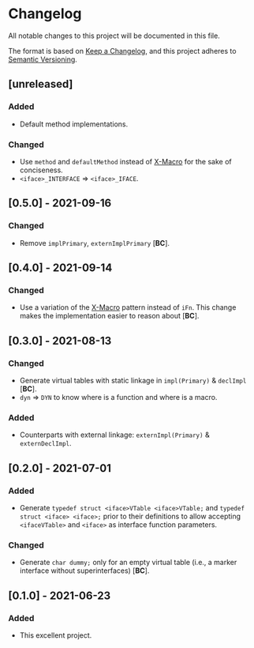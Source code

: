 # Changelog
All notable changes to this project will be documented in this file.

The format is based on [Keep a Changelog](https://keepachangelog.com/en/1.0.0/),
and this project adheres to [Semantic Versioning](https://semver.org/spec/v2.0.0.html).

## [unreleased]

### Added

 - Default method implementations.

### Changed

 - Use `method` and `defaultMethod` instead of [X-Macro] for the sake of conciseness.
 - `<iface>_INTERFACE` => `<iface>_IFACE`.

## [0.5.0] - 2021-09-16

### Changed

 - Remove `implPrimary`, `externImplPrimary` [**BC**].

## [0.4.0] - 2021-09-14

### Changed

 - Use a variation of the [X-Macro] pattern instead of `iFn`. This change makes the implementation easier to reason about [**BC**].

[X-Macro]: https://en.wikipedia.org/wiki/X_Macro

## [0.3.0] - 2021-08-13

### Changed

 - Generate virtual tables with static linkage in `impl(Primary)` & `declImpl` [**BC**].
 - `dyn` => `DYN` to know where is a function and where is a macro.

### Added

 - Counterparts with external linkage: `externImpl(Primary)` & `externDeclImpl`.

## [0.2.0] - 2021-07-01

### Added

 - Generate `typedef struct <iface>VTable <iface>VTable;` and `typedef struct <iface> <iface>;` prior to their definitions to allow accepting `<ifaceVTable>` and `<iface>` as interface function parameters.

### Changed

 - Generate `char dummy;` only for an empty virtual table (i.e., a marker interface without superinterfaces) [**BC**].

## [0.1.0] - 2021-06-23

### Added

 - This excellent project.
